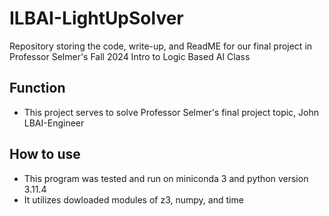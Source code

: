 # ILBAI-LightUpSolver
Repository storing the code, write-up, and ReadME for our final project in Professor Selmer's Fall 2024 Intro to Logic Based AI Class 

## Function
- This project serves to solve Professor Selmer's final project topic, John LBAI-Engineer

## How to use
- This program was tested and run on miniconda 3 and python version 3.11.4 
- It utilizes dowloaded modules of z3, numpy, and time